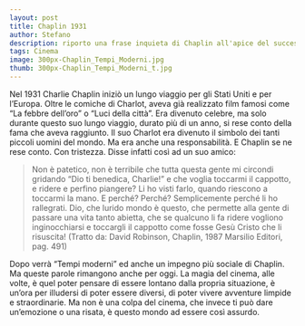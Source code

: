 ```yaml
---
layout: post
title: Chaplin 1931
author: Stefano
description: riporto una frase inquieta di Chaplin all'apice del successo
tags: Cinema
image: 300px-Chaplin_Tempi_Moderni.jpg 
thumb: 300px-Chaplin_Tempi_Moderni_t.jpg
---
```

Nel 1931 Charlie Chaplin iniziò un lungo viaggio per gli Stati Uniti e per l’Europa. Oltre le comiche di Charlot, aveva già realizzato film famosi come “La febbre dell’oro” o “Luci della città”. Era divenuto celebre, ma solo durante questo suo lungo viaggio, durato più di un anno, si rese conto della fama che aveva raggiunto. Il suo Charlot era divenuto il simbolo dei tanti piccoli uomini del mondo. Ma era anche una responsabilità. E Chaplin se ne rese conto. Con tristezza. Disse infatti così ad un suo amico:

> Non è patetico, non è terribile che tutta questa gente mi circondi gridando “Dio ti benedica, Charlie!” e che voglia toccarmi il cappotto, e ridere e perfino piangere? Li ho visti farlo, quando riescono a toccarmi la mano. E perché? Perché? Semplicemente perché li ho rallegrati. Dio, che lurido mondo è questo, che permette alla gente di passare una vita tanto abietta, che se qualcuno li fa ridere vogliono inginocchiarsi e toccargli il cappotto come fosse Gesù Cristo che li risuscita! (Tratto da: David Robinson, Chaplin, 1987 Marsilio Editori, pag. 491)

Dopo verrà “Tempi moderni” ed anche un impegno più sociale di Chaplin. Ma queste parole rimangono anche per oggi. La magia del cinema, alle volte, è quel poter pensare di essere lontano dalla propria situazione, è un’ora per illudersi di poter essere diversi, di poter vivere avventure limpide e straordinarie. Ma non è una colpa del cinema, che invece ti può dare un’emozione o una risata, è questo mondo ad essere così assurdo.